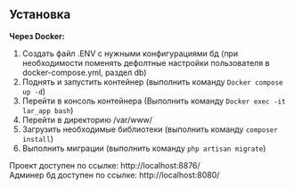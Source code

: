 
## Установка

__Через Docker:__

1. Создать файл .ENV с нужными конфигурациями бд (при необходимости поменять дефолтные настройки пользователя в docker-compose.yml, раздел db)
2. Поднять и запустить контейнер (выполнить команду `Docker compose up -d`)
3. Перейти в консоль контейнера (Выполнить команду `Docker exec -it lar_app bash`)
4. Перейти в директорию /var/www/
5. Загрузить необходимые библиотеки (выполнить команду `composer install`)
6. Выполнить миграции (выполнить команду `php artisan migrate`)

Проект доступен по ссылке: http://localhost:8876/  
Админер бд доступен по ссылке:  http://localhost:8080/

